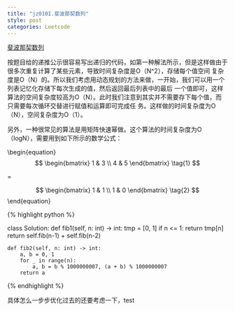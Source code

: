 ```yaml
---
title: "jz010I.斐波那契数列"
style: post
categories: Leetcode
---
```


[斐波那契数列](https://leetcode-cn.com/problems/fei-bo-na-qi-shu-lie-lcof/)

按题目给的递推公示很容易写出递归的代码，如第一种解法所示，但是这样做由于很多次重复计算了某些元素，导致时间复杂度是O（N^2），存储每个值空间
        复杂度是O（N）的。所以我们考虑用动态规划的方法来做，一开始，我们可以用一个列表记忆化存储下每次生成的值，然后返回最后列表中的最后
        一个值即可，这样算法的空间复杂度较高为O（N）。此时我们注意到其实并不需要存下每个值，而只需要每次循环交替进行赋值和运算即可完成任
        务。这样做的时间复杂度为O（N），空间复杂度为O（1）。

另外，一种很常见的算法是用矩阵快速幂做。这个算法的时间复杂度为O（logN），需要用到如下所示的数学公式：

\begin{equation}
$$
 \begin{bmatrix}
   1 & 3 \\
   4 & 5
  \end{bmatrix} \tag{1}
$$

=

$$
 \begin{bmatrix}
   1 & 1  \\
   1 & 0
  \end{bmatrix} \tag{2}
$$
\end{equation}

{% highlight python %}

class Solution:
    def fib1(self, n: int) -> int:
        tmp = [0, 1]
        if n <= 1:
            return tmp[n]
        return self.fib(n-1) + self.fib(n-2)

    def fib2(self, n: int) -> int:
        a, b = 0, 1
        for _ in range(n):
            a, b = b % 1000000007, (a + b) % 1000000007
        return a



{% endhighlight %}

具体怎么一步步优化过去的还要考虑一下，test